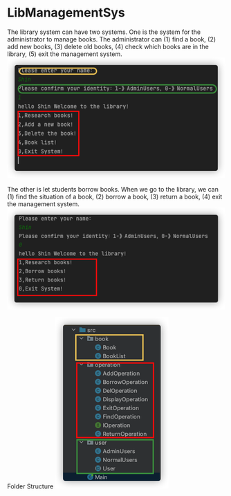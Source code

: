 # LibManagementSys


The library system can have two systems. One is the system for the administrator to manage books. 
The administrator can 
(1) find a book, 
(2) add new books, 
(3) delete old books, 
(4) check which books are in the library,
(5) exit the management system.
<img src="https://github.com/xin-001/LibManagementSys/blob/master/image/Lib1.png">

The other is let students borrow books. When we go to the library, we can 
(1) find the situation of a book, 
(2) borrow a book, 
(3) return a book, 
(4) exit the management system.
<img src="https://github.com/xin-001/LibManagementSys/blob/master/image/Lib2.png">

Folder Structure
<img src="https://github.com/xin-001/LibManagementSys/blob/master/image/Lib3.png">